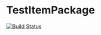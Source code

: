 # TestItemPackage

[![Build Status](https://github.com/itsdfish/TestItemPackage.jl/actions/workflows/CI.yml/badge.svg?branch=main)](https://github.com/itsdfish/TestItemPackage.jl/actions/workflows/CI.yml?query=branch%3Amain)

